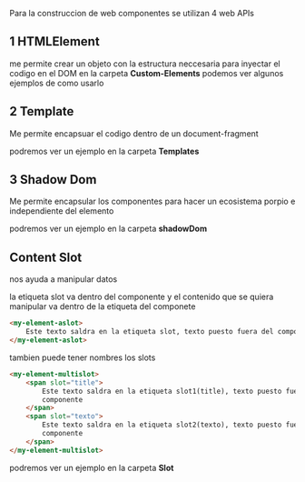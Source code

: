 Para la construccion de web componentes se utilizan 4 web APIs

## 1 HTMLElement

me permite crear un objeto con la estructura neccesaria para inyectar el codigo en el DOM
en la carpeta **Custom-Elements** podemos ver algunos ejemplos de como usarlo

## 2 Template

Me permite encapsuar el codigo dentro de un document-fragment

podremos ver un ejemplo en la carpeta **Templates**

## 3 Shadow Dom

Me permite encapsular los componentes para hacer un ecosistema porpio e independiente del elemento

podremos ver un ejemplo en la carpeta **shadowDom**

## Content Slot

nos ayuda a manipular datos

la etiqueta slot va dentro del componente y el contenido que se quiera manipular va dentro de la etiqueta del componete

```html
<my-element-aslot>
    Este texto saldra en la etiqueta slot, texto puesto fuera del componente
</my-element-aslot>
```

tambien puede tener nombres los slots

```html
<my-element-multislot>
    <span slot="title">
        Este texto saldra en la etiqueta slot1(title), texto puesto fuera del
        componente
    </span>
    <span slot="texto">
        Este texto saldra en la etiqueta slot2(texto), texto puesto fuera del
        componente
    </span>
</my-element-multislot>
```

podremos ver un ejemplo en la carpeta **Slot**
